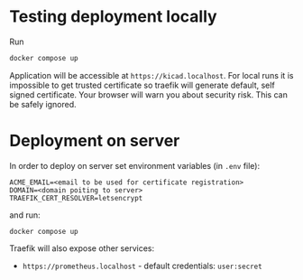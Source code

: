# Testing deployment locally

Run

``` bash
docker compose up
```

Application will be accessible at `https://kicad.localhost`.
For local runs it is impossible to get trusted certificate so traefik will generate default, self signed certificate.
Your browser will warn you about security risk. This can be safely ignored.

# Deployment on server

In order to deploy on server set environment variables (in `.env` file):

```
ACME_EMAIL=<email to be used for certificate registration>
DOMAIN=<domain poiting to server>
TRAEFIK_CERT_RESOLVER=letsencrypt
```

and run:

```
docker compose up
```

Traefik will also expose other services:

- `https://prometheus.localhost` - default credentials: `user:secret`

